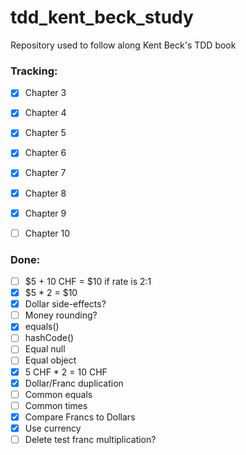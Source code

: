 # tdd_kent_beck_study
Repository used to follow along Kent Beck's TDD book

### Tracking:

- [x] Chapter 3
- [x] Chapter 4
- [x] Chapter 5
- [x] Chapter 6
- [x] Chapter 7
- [x] Chapter 8
- [x] Chapter 9
- [ ] Chapter 10


### Done:

- [ ] $5 + 10 CHF = $10 if rate is 2:1
- [x] $5 * 2 = $10
- [x] Dollar side-effects?
- [ ] Money rounding?
- [x] equals()
- [ ] hashCode()
- [ ] Equal null
- [ ] Equal object
- [x] 5 CHF * 2 = 10 CHF
- [x] Dollar/Franc duplication
- [ ] Common equals
- [ ] Common times
- [x] Compare Francs to Dollars
- [x] Use currency
- [ ] Delete test franc multiplication?